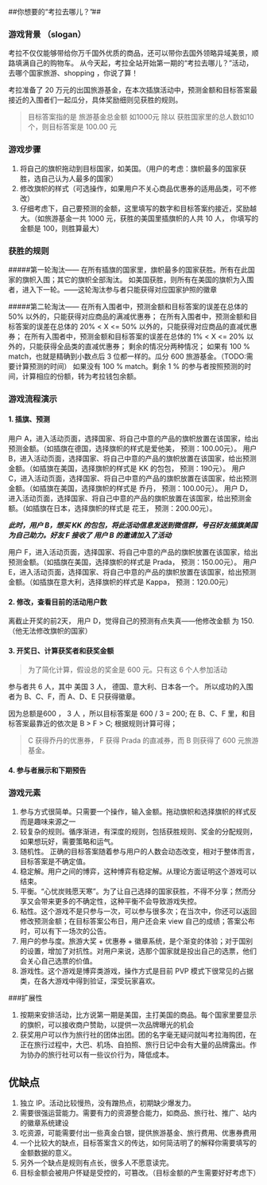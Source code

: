 ##你想要的“考拉去哪儿？”##

### 游戏背景 （slogan）
考拉不仅仅能够带给你万千国外优质的商品，还可以带你去国外领略异域美景，顺路填满自己的购物车。
从今天起，考拉全站开始第一期的“考拉去哪儿？”活动，去哪个国家旅游、shopping ，你说了算！

考拉准备了 20 万元的出国旅游基金，在本次插旗活动中，预测金额和目标答案最接近的入围者们一起瓜分，具体奖励细则见获胜的规则。
>目标答案指的是 旅游基金总金额 如1000元 除以 获胜国家里的总人数如10个，则目标答案是 100.00 元

### 游戏步骤
1. 将自己的旗帜拖动到目标国家，如美国。（用户的考虑：旗帜最多的国家获胜，选自己认为人最多的国家）
1. 修改旗帜的样式（可选操作，如果用户不关心商品优惠券的适用品类，可不修改）
1. 仔细考虑下，自己要预测的金额，这里填写的数字和目标答案约接近，奖励越大。（如旅游基金一共 1000 元，获胜的美国里插旗帜的人共 10 人， 你填写的金额是 100，则胜算最大）

### 获胜的规则
#####第一轮淘汰——
在所有插旗的国家里，旗帜最多的国家获胜。所有在此国家的旗帜入围；其它的旗帜全部淘汰。 如美国获胜，则所有在美国的旗帜为入围者，进入下一轮。——这轮淘汰参与者只能获得对应国家护照的徽章

#####第二轮淘汰——
在所有入围者中，预测金额和目标答案的误差在总体的 50% 以外的，只能获得对应商品的满减优惠券；
在所有入围者中，预测金额和目标答案的误差在总体的 20% <  X <=  50% 以外的，只能获得对应商品的直减优惠券；
在所有入围者中，预测金额和目标答案的误差在总体的 1% <  X <=  20% 以外的，只能获得全品类的直减优惠券；
剩余的情况分两种情况；
如果有 100 % match，也就是精确到小数点后 3 位都一样的。瓜分 600 旅游基金。（TODO:需要计算预测的时间）
如果没有 100 % match。剩余 1 % 的参与者按照预测的时间，计算相应的份额，转为考拉钱包余额。

### 游戏流程演示
#### 1. 插旗、预测
用户 A，进入活动页面，选择国家、将自己中意的产品的旗帜放置在该国家，给出预测金额。（如插旗在德国，选择旗帜的样式是爱他美， 预测：100.00元）。
用户 B，进入活动页面，选择国家、将自己中意的产品的旗帜放置在该国家，给出预测金额。（如插旗在美国，选择旗帜的样式是 KK 的包包， 预测：190元）。
用户 C，进入活动页面，选择国家、将自己中意的产品的旗帜放置在该国家，给出预测金额。（如插旗在美国，选择旗帜的样式是 乔丹， 预测：100.00元）。
用户 D，进入活动页面，选择国家、将自己中意的产品的旗帜放置在该国家，给出预测金额。（如插旗在日本，选择旗帜的样式是 花王， 预测：200.00元）。

**_此时，用户 B，想买 KK 的包包，将此活动信息发送到微信群，号召好友插旗美国为自己助力。好友 F 接收了 用户 B 的邀请加入了活动_**

用户 F，进入活动页面，选择国家、将自己中意的产品的旗帜放置在该国家，给出预测金额。（如插旗在美国，选择旗帜的样式是 Prada， 预测：150.00元）。
用户 E，进入活动页面，选择国家、将自己中意的产品的旗帜放置在该国家，给出预测金额。（如插旗在意大利，选择旗帜的样式是 Kappa， 预测：120.00元）

#### 2. 修改，查看目前的活动用户数
离截止开奖的前2天， 用户 D，觉得自己的预测有点失真——他修改金额 为 150.（他无法修改旗帜的国家）

#### 3. 开奖日、计算获奖者和获奖金额

> 为了简化计算，假设总的奖金是 600 元。只有这 6 个人参加活动  

参与者共 6 人，其中 美国 3 人， 德国、意大利、日本各一个。
所以成功的入围者为 B、C、F，而 A、D、E 只获得徽章。

因为总额是600 ， 3 人 ，所以目标答案是 600 / 3 = 200; 在 B、C、F 里，和目标答案最靠近的依次是 B > F > C;
根据规则计算可得；
> C 获得乔丹的优惠券， F 获得 Prada 的直减券，而 B 则获得了 600 元旅游基金。  

#### 4. 参与者展示和下期预告

### 游戏元素
1. 参与方式很简单。只需要一个操作，输入金额。拖动旗帜和选择旗帜的样式反而是趣味来源之一
1. 较复杂的规则。循序渐进，有深度的规则，包括获胜规则、奖金的分配规则，如果想玩好，需要策略和运气。
1. 随机性。 正确的目标答案随着参与用户的人数会动态改变，相对于整体而言，目标答案是不确定值。
1. 稳定解。用户之间的博弈，这种博弈有稳定解。从理论方面证明这个游戏可以结束。
1. 平衡。“心忧炭贱愿天寒”。为了让自己选择的国家获胜，不得不分享；然而分享又会带来更多的不确定性，这种平衡不会导致游戏失控。
1. 粘性。这个游戏不是只参与一次，可以参与很多次；在当次中，你还可以返回修改预测金额；在目标答案公布日，用户还会来 view 自己的成绩；答案公布时，可以有下一场次的公告。
1. 用户的参与度。旅游大奖 + 优惠券 + 徽章系统，是个渐变的体验；对于国别的设置，增加了对抗性。对用户来说，选那个国家就是投出自己的选票，他们会关心自己选票的价值。
1. 游戏性。这个游戏是博弈类游戏，操作方式是目前 PVP 模式下很常见的占据类，在各大游戏中得到验证，深受玩家喜欢。

###扩展性
1. 按期来安排活动，比方说第一期是美国，主打美国的商品。每个国家里要显示的旗帜，可以接收商户赞助，以提供一次品牌曝光的机会
2. 获奖用户可以作为旅行社的团体出团。团的名字毫无疑问就叫考拉海购团，在正在旅行过程中，大巴、机场、自拍照、旅行日记中会有大量的品牌露出。作为协办的旅行社可以有一些议价行为，降低成本。

## 优缺点

1. 独立 IP。活动比较慢热，没有蹭热点，初期缺少爆发力。
2. 需要很强运营能力。需要有力的资源整合能力，如商品、旅行社、推广、站内的徽章系统建设
3. 吃资源，可能需要付出一些真金白银，提供旅游基金、旅行费用、优惠券费用
4. 一个比较大的缺点，目标答案含义的传达，如何简洁明了的解释你需要填写的 金额数据的意义。
5. 另外一个缺点是规则有点长，很多人不愿意读完。
6. 目标金额会被用户怀疑是受控的，可篡改。（目标金额的产生需要好好考虑下）
